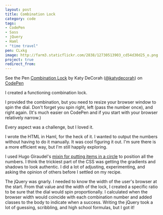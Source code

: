 ```yaml
---
layout: post
title: Combination Lock
category: code
tags:
- CodePen
- Sass
- jQuery
- Haml
- "time travel"
pen: CLxkg
image: http://farm3.staticflickr.com/2838/12730513903_cd54d30d25_o.png
project: true
redirect_from:
---
```


<p data-height="550" data-theme-id="97" data-slug-hash="CLxkg" data-user="katydecorah" data-default-tab="result" class='codepen'>See the Pen <a href='http://codepen.io/katydecorah/pen/CLxkg'>Combination Lock</a> by Katy DeCorah (<a href='http://codepen.io/katydecorah'>@katydecorah</a>) on <a href='http://codepen.io'>CodePen</a></p>

I created a functioning combination lock.

I provided the combination, but you need to resize your browser window to spin the dial. Don't forget you spin right, left (pass the number once), and right again. (It's much easier on CodePen and if you start with your browser relatively narrow.)

Every aspect was a challenge, but I loved it.

I wrote the HTML in Haml, for the heck of it. I wanted to output the numbers without having to do it manually. It was cool figuring it out. I'm sure there is a more efficient way, but I'm still happily exploring.

I used Hugo Giraudel's [mixin for putting items in a circle](http://hugogiraudel.com/2013/04/02/items-on-circle/) to position all the numbers. I think the trickiest part of the CSS was getting the gradients and shadows to look authentic. I did a lot of adjusting, experimenting, and asking the opinion of others before I settled on my recipe.

The jQuery was gnarly. I needed to know the width of the user's browser at the start. From that value and the width of the lock, I created a specific ratio to be sure that the dial would spin proportionally. I calculated when the browser width would coincide with each combination number and added classes to the body to indicate when a success. Writing the jQuery took a lot of guessing, scribbling, and high school formulas, but I got it!